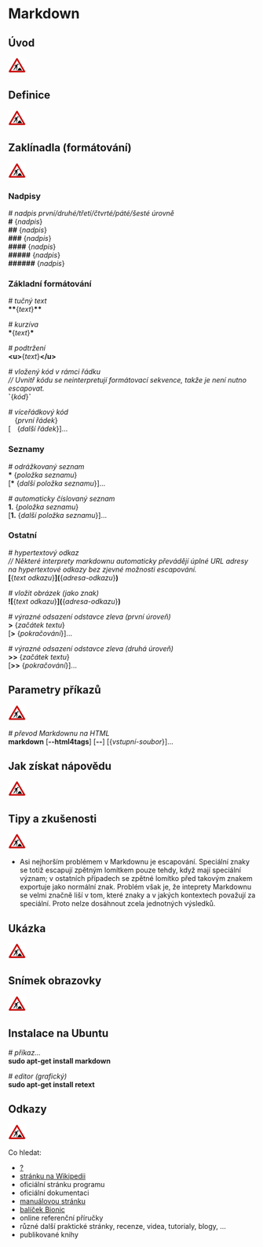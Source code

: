 <!--

Linux Kniha kouzel, kapitola Markdown
Copyright (c) 2019 Singularis <singularis@volny.cz>

Toto dílo je dílem svobodné kultury; můžete ho šířit a modifikovat pod
podmínkami licence Creative Commons Attribution-ShareAlike 4.0 International
vydané neziskovou organizací Creative Commons. Text licence je přiložený
k tomuto projektu nebo ho můžete najít na webové adrese:

https://creativecommons.org/licenses/by-sa/4.0/

-->

# Markdown

## Úvod
![ve výstavbě](../obrazky/ve-vystavbe.png)

## Definice
![ve výstavbě](../obrazky/ve-vystavbe.png)

## Zaklínadla (formátování)
![ve výstavbě](../obrazky/ve-vystavbe.png)

### Nadpisy

*# nadpis první/druhé/třetí/čtvrté/páté/šesté úrovně*<br>
**\#** {*nadpis*}<br>
**\##** {*nadpis*}<br>
**\###** {*nadpis*}<br>
**\####** {*nadpis*}<br>
**\#####** {*nadpis*}<br>
**\######** {*nadpis*}<br>

### Základní formátování

*# tučný text*<br>
**\*\***{*text*}**\*\***

*# kurzíva*<br>
**\***{*text*}**\***

*# podtržení*<br>
**&lt;u&gt;**{*text*}**&lt;/u&gt;**

*# vložený kód v rámci řádku*<br>
*// Uvnitř kódu se neinterpretují formátovací sekvence, takže je není nutno escapovat.*<br>
**\`**{*kód*}**\`**

*# víceřádkový kód*<br>
**&nbsp;&nbsp;&nbsp;&nbsp;**{*první řádek*}<br>
[**&nbsp;&nbsp;&nbsp;&nbsp;**{*další řádek*}]...

### Seznamy

*# odrážkovaný seznam*<br>
**\*** {*položka seznamu*}<br>
[**\*** {*další položka seznamu*}]...

*# automaticky číslovaný seznam*<br>
**1.** {*položka seznamu*}<br>
[**1.** {*další položka seznamu*}]...

### Ostatní

*# hypertextový odkaz*<br>
*// Některé interprety markdownu automaticky převádějí úplné URL adresy na hypertextové odkazy bez zjevné možnosti escapování.*<br>
**[**{*text odkazu*}**\](**{*adresa-odkazu*}**)**

*# vložit obrázek (jako znak)*<br>
**![**{*text odkazu*}**\](**{*adresa-odkazu*}**)**

*# výrazné odsazení odstavce zleva (první úroveň)*<br>
**&gt;** {*začátek textu*}<br>
[**&gt;** {*pokračování*}]...

*# výrazné odsazení odstavce zleva (druhá úroveň)*<br>
**&gt;&gt;** {*začátek textu*}<br>
[**&gt;&gt;** {*pokračování*}]...


## Parametry příkazů
![ve výstavbě](../obrazky/ve-vystavbe.png)

*# převod Markdownu na HTML*<br>
**markdown** [**\-\-html4tags**] [**\-\-**] [{*vstupní-soubor*}]...

## Jak získat nápovědu
![ve výstavbě](../obrazky/ve-vystavbe.png)

## Tipy a zkušenosti
![ve výstavbě](../obrazky/ve-vystavbe.png)

* Asi nejhorším problémem v Markdownu je escapování. Speciální znaky se totiž escapují zpětným lomítkem pouze tehdy, když mají speciální význam; v ostatních případech se zpětné lomítko před takovým znakem exportuje jako normální znak. Problém však je, že inteprety Markdownu se velmi značně liší v tom, které znaky a v jakých kontextech považují za speciální. Proto nelze dosáhnout zcela jednotných výsledků.

## Ukázka
![ve výstavbě](../obrazky/ve-vystavbe.png)
<!--
Tuto sekci ponechávat jen v kapitolách, kde dává smysl.
-->

## Snímek obrazovky
![ve výstavbě](../obrazky/ve-vystavbe.png)
<!--
Tuto sekci ponechávat jen v kapitolách, kde dává smysl.
-->

## Instalace na Ubuntu
*# příkaz...*<br>
**sudo apt-get install markdown**

*# editor (grafický)*<br>
**sudo apt-get install retext**

## Odkazy
![ve výstavbě](../obrazky/ve-vystavbe.png)

Co hledat:

* [?](http://daringfireball.net/projects/markdown/)
* [stránku na Wikipedii](https://cs.wikipedia.org/wiki/Hlavn%C3%AD_strana)
* oficiální stránku programu
* oficiální dokumentaci
* [manuálovou stránku](http://manpages.ubuntu.com/)
* [balíček Bionic](https://packages.ubuntu.com/)
* online referenční příručky
* různé další praktické stránky, recenze, videa, tutorialy, blogy, ...
* publikované knihy
